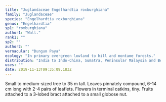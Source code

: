 ```yaml
---
title: "Juglandaceae Engelhardtia roxburghiana"
family: "Juglandaceae"
species: "Engelhardtia roxburghiana"
genus: "Engelhardtia"
sp1: "roxburghiana"
author1: "Wall."
rank1: ""
sp2: ""
author2: ""
vernacular: "Dungun Paya"
ecology: "In primary evergreen lowland to hill and montane forests."
distribution: "India to Indo-China, Sumatra, Peninsular Malaysia and Borneo."
uses: ""
date: 2019-11-13T09:35:09.183Z
---
```

Small to medium-sized tree to 35 m tall. Leaves pinnately compound, 6-14 cm long with 2-4 pairs of leaflets. Flowers in terminal catkins, tiny. Fruits attached to a 3-lobed bract attached to a small globose nut.
